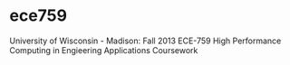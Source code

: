 ece759
======

University of Wisconsin - Madison: Fall 2013 ECE-759 High Performance Computing in Engieering Applications Coursework
